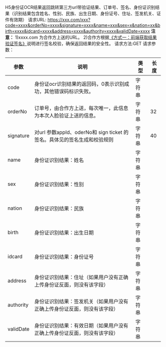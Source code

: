 H5身份证OCR结果返回跳转第三方url带验证结果、订单号、签名、身份证识别结果（识别结果包含姓名、性别、民族、出生日期、身份证号、住址、签发机关、证件有效期）
请求URL: https://xxx.com/xxx?code=xxxx&orderNo=xxxx&signature=xxxx&name=xxx&sex=x&nation=xx&birth=xxxx&idcard=xxxx&address=xxxx&authority=xxxx&validDate=xxxx
**注意：**
1)xxxx.com 为合作方上送的URL。
2)合作方根据[《方式一：前端获取结果验证签名》](https://www.qcloud.com/document/product/295/10187?!preview&lang=cn)说明进行签名校验，确保返回结果的安全性。
请求方法:GET
请求参数：

| 参数 | 说明 |类型 |长度 | 
|---------|---------|---------|---------|
| code | 身份证ocr识别结果的返回码，0表示识别成功，其他错误码标识失败。 | 字符串 | |
| orderNo | 订单号，由合作方上送，每次唯一，此信息为本次人脸验证上送的信息。 | 字符串 | 32 |
| signature | 对url 参数appId、oderNo和 sign ticket 的签名。具体见的签名生成和校验规则 | 字符串 |40 |
|name|身份证识别结果：姓名|字符串| |
|sex|身份证识别结果：性别|字符串| |
|nation|身份证识别结果：民族|字符串| |
|birth|身份证识别结果：出生日期|字符串| |
|idcard|身份证识别结果：身份证号|字符串| |
|address|身份证识别结果：住址（如果用户没有正确上传身份证反面，则没有该字段）|字符串| |
|authority|身份证识别结果：签发机关（如果用户没有正确上传身份证反面，则没有该字段）|字符串|  |
|validDate|身份证识别结果：有效日期（如果用户没有正确上传身份证反面，则没有该字段）|字符串| |